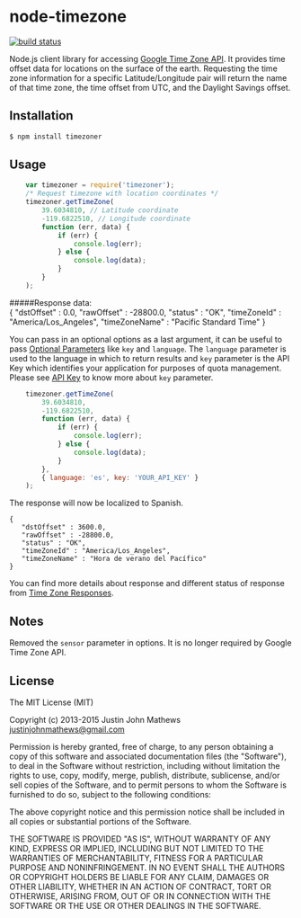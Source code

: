 node-timezone
=============
[![build status](https://secure.travis-ci.org/justin-john/node-timezone.png)](http://travis-ci.org/justin-john/node-timezone)


Node.js client library for accessing [Google Time Zone API](https://developers.google.com/maps/documentation/timezone).
It provides time offset data for locations on the surface of the earth.
Requesting the time zone information for a specific Latitude/Longitude pair will return the name of that time zone, the time offset from UTC, and the Daylight Savings offset.

## Installation

```bash
$ npm install timezoner 
```

## Usage

```js
    var timezoner = require('timezoner');
	/* Request timezone with location coordinates */
	timezoner.getTimeZone(
		39.6034810, // Latitude coordinate
		-119.6822510, // Longitude coordinate
		function (err, data) {
			if (err) {
				console.log(err);
			} else {
				console.log(data);
			}
		}
	);
```
#####Response data:  
	{
	   "dstOffset" : 0.0,
	   "rawOffset" : -28800.0,
	   "status" : "OK",
	   "timeZoneId" : "America/Los_Angeles",
	   "timeZoneName" : "Pacific Standard Time"
	}

You can pass in an optional options as a last argument, it can be useful to pass [Optional Parameters](https://developers.google.com/maps/documentation/timezone/#OptionalParam) like `key` and `language`.
The `language` parameter is used to the language in which to return results and `key` parameter is the API Key which identifies your application for purposes of quota management. Please see [API Key](https://developers.google.com/maps/documentation/timezone/#api_key) to know more about `key` parameter.
```js
	timezoner.getTimeZone(
		39.6034810,
		-119.6822510,
		function (err, data) {
			if (err) {
				console.log(err);
			} else {
				console.log(data);
			}
		},
		{ language: 'es', key: 'YOUR_API_KEY' }
	);
```

The response will now be localized to Spanish.

    {
       "dstOffset" : 3600.0,
       "rawOffset" : -28800.0,
       "status" : "OK",
       "timeZoneId" : "America/Los_Angeles",
       "timeZoneName" : "Hora de verano del Pacífico"
    }

You can find more details about response and different status of response from [Time Zone Responses](https://developers.google.com/maps/documentation/timezone/#Responses).

## Notes

Removed the `sensor` parameter in options. It is no longer required by Google Time Zone API.


## License

The MIT License (MIT)

Copyright (c) 2013-2015 Justin John Mathews <justinjohnmathews@gmail.com>

Permission is hereby granted, free of charge, to any person obtaining a copy of this software and associated documentation files (the "Software"), to deal in the Software without restriction, including without limitation the rights to use, copy, modify, merge, publish, distribute, sublicense, and/or sell copies of the Software, and to permit persons to whom the Software is furnished to do so, subject to the following conditions:

The above copyright notice and this permission notice shall be included in all copies or substantial portions of the Software.

THE SOFTWARE IS PROVIDED "AS IS", WITHOUT WARRANTY OF ANY KIND, EXPRESS OR IMPLIED, INCLUDING BUT NOT LIMITED TO THE WARRANTIES OF MERCHANTABILITY, FITNESS FOR A PARTICULAR PURPOSE AND NONINFRINGEMENT. IN NO EVENT SHALL THE AUTHORS OR COPYRIGHT HOLDERS BE LIABLE FOR ANY CLAIM, DAMAGES OR OTHER LIABILITY, WHETHER IN AN ACTION OF CONTRACT, TORT OR OTHERWISE, ARISING FROM, OUT OF OR IN CONNECTION WITH THE SOFTWARE OR THE USE OR OTHER DEALINGS IN THE SOFTWARE.
